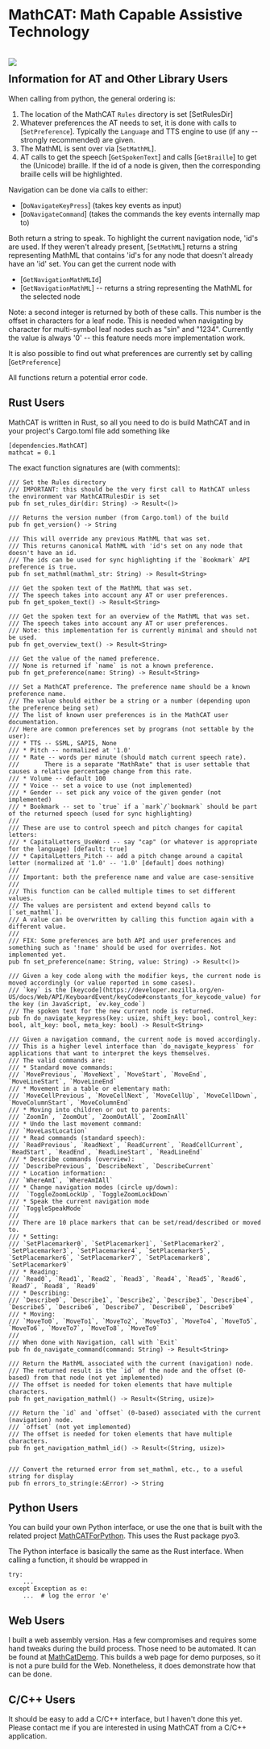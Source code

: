 # MathCAT: Math Capable Assistive Technology
<img src="logo.png" style="position: relative; top: 16px; z-index: -1;">

## Information for AT and Other Library Users

When calling from python, the general ordering is:
1. The location of the MathCAT `Rules` directory is set [SetRulesDir]
1. Whatever preferences the AT needs to set, it is done with calls to [`SetPreference`]. Typically the `Language` and TTS engine to use (if any -- strongly recommended) are given. 
2. The MathML is sent over via [`SetMathML`].
3. AT calls to get the speech [`GetSpokenText`] and calls [`GetBraille`] to get the (Unicode) braille. If the id of a node is given, then the corresponding braille cells will be highlighted.

Navigation can be done via calls to either:
* [`DoNavigateKeyPress`] (takes key events as input)
* [`DoNavigateCommand`] (takes the commands the key events internally map to)

Both return a string to speak.
To highlight the current navigation node, 'id's are used. If they weren't already present,
[`SetMathML`] returns a string representing MathML that contains 'id's for any node that doesn't already
have an 'id' set. You can get the current node with
* [`GetNavigationMathMLId`]
* [`GetNavigationMathML`] -- returns a string representing the MathML for the selected node

Note: a second integer is returned by both of these calls. This number is the offset in characters for a leaf node.
This is needed when navigating by character for multi-symbol leaf nodes such as "sin" and "1234".
Currently the value is always '0' -- this feature needs more implementation work.

It is also possible to find out what preferences are currently set by calling [`GetPreference`]

All functions return a potential error code.

## Rust Users
MathCAT is written in Rust, so all you need to do is build MathCAT and in your project's Cargo.toml file add something like
```
[dependencies.MathCAT]
mathcat = 0.1
```

The exact function signatures are (with comments):
```
/// Set the Rules directory
/// IMPORTANT: this should be the very first call to MathCAT unless the environment var MathCATRulesDir is set
pub fn set_rules_dir(dir: String) -> Result<()>

/// Returns the version number (from Cargo.toml) of the build
pub fn get_version() -> String

/// This will override any previous MathML that was set.
/// This returns canonical MathML with 'id's set on any node that doesn't have an id.
/// The ids can be used for sync highlighting if the `Bookmark` API preference is true.
pub fn set_mathml(mathml_str: String) -> Result<String>

/// Get the spoken text of the MathML that was set.
/// The speech takes into account any AT or user preferences.
pub fn get_spoken_text() -> Result<String>

/// Get the spoken text for an overview of the MathML that was set.
/// The speech takes into account any AT or user preferences.
/// Note: this implementation for is currently minimal and should not be used.
pub fn get_overview_text() -> Result<String>

/// Get the value of the named preference.
/// None is returned if `name` is not a known preference.
pub fn get_preference(name: String) -> Result<String>

/// Set a MathCAT preference. The preference name should be a known preference name.
/// The value should either be a string or a number (depending upon the preference being set)
/// The list of known user preferences is in the MathCAT user documentation.
/// Here are common preferences set by programs (not settable by the user):
/// * TTS -- SSML, SAPI5, None
/// * Pitch -- normalized at '1.0'
/// * Rate -- words per minute (should match current speech rate).
///       There is a separate "MathRate" that is user settable that causes a relative percentage change from this rate.
/// * Volume -- default 100
/// * Voice -- set a voice to use (not implemented)
/// * Gender -- set pick any voice of the given gender (not implemented)
/// * Bookmark -- set to `true` if a `mark`/`bookmark` should be part of the returned speech (used for sync highlighting)
///
/// These are use to control speech and pitch changes for capital letters:
/// * CapitalLetters_UseWord -- say "cap" (or whatever is appropriate for the language) [default: true]
/// * CapitalLetters_Pitch -- add a pitch change around a capital letter (normalized at '1.0' -- '1.0' [default] does nothing)
///
/// Important: both the preference name and value are case-sensitive
/// 
/// This function can be called multiple times to set different values.
/// The values are persistent and extend beyond calls to [`set_mathml`].
/// A value can be overwritten by calling this function again with a different value.
/// 
/// FIX: Some preferences are both API and user preferences and something such as '!name' should be used for overrides. Not implemented yet.
pub fn set_preference(name: String, value: String) -> Result<()>

/// Given a key code along with the modifier keys, the current node is moved accordingly (or value reported in some cases).
/// `key` is the [keycode](https://developer.mozilla.org/en-US/docs/Web/API/KeyboardEvent/keyCode#constants_for_keycode_value) for the key (in JavaScript, `ev.key_code`)
/// The spoken text for the new current node is returned.
pub fn do_navigate_keypress(key: usize, shift_key: bool, control_key: bool, alt_key: bool, meta_key: bool) -> Result<String>

/// Given a navigation command, the current node is moved accordingly.
/// This is a higher level interface than `do_navigate_keypress` for applications that want to interpret the keys themselves.
/// The valid commands are:
/// * Standard move commands:
/// `MovePrevious`, `MoveNext`, `MoveStart`, `MoveEnd`, `MoveLineStart`, `MoveLineEnd`
/// * Movement in a table or elementary math:
/// `MoveCellPrevious`, `MoveCellNext`, `MoveCellUp`, `MoveCellDown`, `MoveColumnStart`, `MoveColumnEnd`
/// * Moving into children or out to parents:
/// `ZoomIn`, `ZoomOut`, `ZoomOutAll`, `ZoomInAll`
/// * Undo the last movement command:
/// `MoveLastLocation`
/// * Read commands (standard speech):
/// `ReadPrevious`, `ReadNext`, `ReadCurrent`, `ReadCellCurrent`, `ReadStart`, `ReadEnd`, `ReadLineStart`, `ReadLineEnd`
/// * Describe commands (overview):
/// `DescribePrevious`, `DescribeNext`, `DescribeCurrent`
/// * Location information:
/// `WhereAmI`, `WhereAmIAll`
/// * Change navigation modes (circle up/down):
///  `ToggleZoomLockUp`, `ToggleZoomLockDown`
/// * Speak the current navigation mode
/// `ToggleSpeakMode`
/// 
/// There are 10 place markers that can be set/read/described or moved to.
/// * Setting:
/// `SetPlacemarker0`, `SetPlacemarker1`, `SetPlacemarker2`, `SetPlacemarker3`, `SetPlacemarker4`, `SetPlacemarker5`, `SetPlacemarker6`, `SetPlacemarker7`, `SetPlacemarker8`, `SetPlacemarker9`
/// * Reading:
/// `Read0`, `Read1`, `Read2`, `Read3`, `Read4`, `Read5`, `Read6`, `Read7`, `Read8`, `Read9`
/// * Describing:
/// `Describe0`, `Describe1`, `Describe2`, `Describe3`, `Describe4`, `Describe5`, `Describe6`, `Describe7`, `Describe8`, `Describe9`
/// * Moving:
/// `MoveTo0`, `MoveTo1`, `MoveTo2`, `MoveTo3`, `MoveTo4`, `MoveTo5`, `MoveTo6`, `MoveTo7`, `MoveTo8`, `MoveTo9`
/// 
/// When done with Navigation, call with `Exit`
pub fn do_navigate_command(command: String) -> Result<String>

/// Return the MathML associated with the current (navigation) node.
/// The returned result is the `id` of the node and the offset (0-based) from that node (not yet implemented)
/// The offset is needed for token elements that have multiple characters.
pub fn get_navigation_mathml() -> Result<(String, usize)> 

/// Return the `id` and `offset` (0-based) associated with the current (navigation) node.
/// `offset` (not yet implemented)
/// The offset is needed for token elements that have multiple characters.
pub fn get_navigation_mathml_id() -> Result<(String, usize)>


/// Convert the returned error from set_mathml, etc., to a useful string for display
pub fn errors_to_string(e:&Error) -> String 

```

## Python Users
You can build your own Python interface, or use the one that is built with the related project [MathCATForPython](https://github.com/NSoiffer/MathCATForPython). This uses the Rust package pyo3.

The Python interface is basically the same as the Rust interface. When calling a function, it should be wrapped in
```
try:
    ...
except Exception as e:
    ...  # log the error 'e'
```


## Web Users
I built a web assembly version. Has a few compromises and requires some hand tweaks during the build process. Those need to be automated. It can be found at [MathCatDemo](https://github.com/NSoiffer/MathCATDemo). This builds a web page for demo purposes, so it is not a pure build for the Web. Nonetheless, it does demonstrate how that can be done.

## C/C++ Users
It should be easy to add a C/C++ interface, but I haven't done this yet. Please contact me if you are interested in using MathCAT from a C/C++ application.